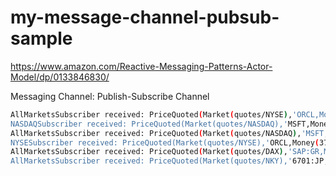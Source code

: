# my-message-channel-pubsub-sample

https://www.amazon.com/Reactive-Messaging-Patterns-Actor-Model/dp/0133846830/

Messaging Channel: Publish-Subscribe Channel

```sh
AllMarketsSubscriber received: PriceQuoted(Market(quotes/NYSE),'ORCL,Money(37.84))
NASDAQSubscriber received: PriceQuoted(Market(quotes/NASDAQ),'MSFT,Money(37.16))
AllMarketsSubscriber received: PriceQuoted(Market(quotes/NASDAQ),'MSFT,Money(37.16))
NYSESubscriber received: PriceQuoted(Market(quotes/NYSE),'ORCL,Money(37.84))
AllMarketsSubscriber received: PriceQuoted(Market(quotes/DAX),'SAP:GR,Money(61.95))
AllMarketsSubscriber received: PriceQuoted(Market(quotes/NKY),'6701:JP,Money(237))
```
